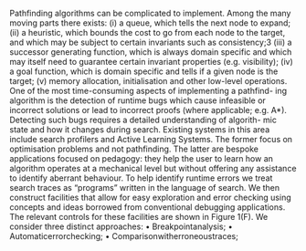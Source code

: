 Pathfinding algorithms can be complicated to implement. Among the many moving parts there exists: (i) a queue, which tells the next node to expand; (ii) a heuristic, which bounds the cost to go from each node to the target, and which may be subject to certain invariants such as consistency;3 (iii) a successor generating function, which is always domain specific and which may itself need to guarantee certain invariant properties (e.g. visibility); (iv) a goal function, which is domain specific and tells if a given node is the target; (v) memory allocation, initialisation and other low-level operations.
One of the most time-consuming aspects of implementing a pathfind- ing algorithm is the detection of runtime bugs which cause infeasible or incorrect solutions or lead to incorrect proofs (where applicable; e.g. A*). Detecting such bugs requires a detailed understanding of algorith- mic state and how it changes during search. Existing systems in this area include search profilers and Active Learning Systems. The former focus on optimisation problems and not pathfinding. The latter are bespoke applications focused on pedagogy: they help the user to learn how an algorithm operates at a mechanical level but without offering any assistance to identify aberrant behaviour.
To help identify runtime errors we treat search traces as “programs” written in the language of search. We then construct facilities that allow for easy exploration and error checking using concepts and ideas borrowed from conventional debugging applications. The relevant controls for these facilities are shown in Figure 1(F). We consider three distinct approaches:
• Breakpointanalysis;
• Automaticerrorchecking;
• Comparisonwitherroneoustraces;
